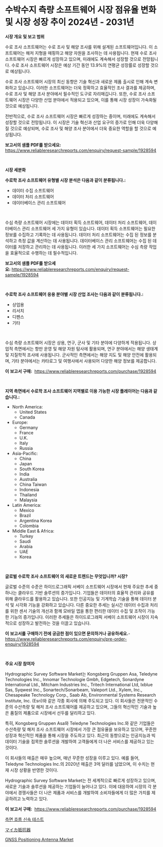 <p><h1>수박수지 측량 소프트웨어 시장 점유율 변화 및 시장 성장 추이 2024년 - 2031년</h1></p><p><strong>시장 개요 및 보고 범위</strong></p>
<p><p>수로 조사 소프트웨어는 수로 조사 및 해양 조사를 위해 설계된 소프트웨어입니다. 이 소프트웨어는 해저 지형을 매핑하고 해양 자원을 조사하는 데 사용됩니다. 현재 수로 조사 소프트웨어 시장은 빠르게 성장하고 있으며, 미래에도 계속해서 성장할 것으로 전망됩니다. 수로 조사 소프트웨어 시장은 예상 기간 동안 13.9%의 연평균 성장률로 성장할 것으로 예상됩니다. </p><p>수로 조사 소프트웨어 시장의 최신 동향은 기술 혁신과 새로운 제품 출시로 인해 계속 변화하고 있습니다. 이러한 소프트웨어는 더욱 정확하고 효율적인 조사 결과를 제공하며, 수로 조사 및 해양 조사 분야에서 필수적인 도구로 자리매깁니다. 또한, 수로 조사 소프트웨어 시장은 다양한 산업 분야에서 적용되고 있으며, 이를 통해 시장 성장이 가속화될 것으로 예상됩니다. </p><p>전반적으로, 수로 조사 소프트웨어 시장은 빠르게 성장하는 중이며, 미래에도 계속해서 성장할 것으로 전망됩니다. 이 시장은 기술 혁신과 산업 요구의 증가로 인해 더욱 다양해질 것으로 예상되며, 수로 조사 및 해양 조사 분야에서 더욱 중요한 역할을 할 것으로 예상됩니다.</p></p>
<p><strong>보고서의 샘플 PDF를 받으세요:</strong> <a href="https://www.reliableresearchreports.com/enquiry/request-sample/1928594">https://www.reliableresearchreports.com/enquiry/request-sample/1928594</a></p>
<p>&nbsp;</p>
<p><strong>시장 세분화</strong></p>
<p><strong>수로학 조사 소프트웨어 유형별 시장 분석은 다음과 같이 분류됩니다.:</strong></p>
<p><ul><li>데이터 수집 소프트웨어</li><li>데이터 처리 소프트웨어</li><li>데이터베이스 관리 소프트웨어</li></ul></p>
<p>&nbsp;</p>
<p><p>수심 측량 소프트웨어 시장에는 데이터 획득 소프트웨어, 데이터 처리 소프트웨어, 데이터베이스 관리 소프트웨어 세 가지 유형이 있습니다. 데이터 획득 소프트웨어는 필요한 정보를 수집하고 기록하는 데 사용됩니다. 데이터 처리 소프트웨어는 수집 된 정보를 분석하고 측정 값을 계산하는 데 사용됩니다. 데이터베이스 관리 소프트웨어는 수집 된 데이터를 저장하고 관리하는 데 사용됩니다. 이러한 세 가지 소프트웨어는 수심 측량 작업을 효율적으로 수행하는 데 필수적입니다.</p></p>
<p><strong>보고서의 샘플 PDF를 받으세요:</strong>&nbsp;<a href="https://www.reliableresearchreports.com/enquiry/request-sample/1928594">https://www.reliableresearchreports.com/enquiry/request-sample/1928594</a></p>
<p>&nbsp;</p>
<p><strong> 수로학 조사 소프트웨어 응용 분야별 시장 산업 조사는 다음과 같이 분류됩니다.:</strong></p>
<p><ul><li>상업용</li><li>리서치</li><li>디펜스</li><li>기타</li></ul></p>
<p>&nbsp;</p>
<p><p>수심 측량 소프트웨어 시장은 상용, 연구, 군사 및 기타 분야에 다양하게 적용됩니다. 상업적 측면에서는 항만 운영 및 해양 자원 탐사에 활용되며, 연구 분야에서는 해양 생태계 및 지질학적 조사에 사용됩니다. 군사적인 측면에서는 해양 지도 및 해양 안전에 활용되며, 기타 분야에서는 카타로그 및 여행사에서 사용되어 다양한 해양 정보를 제공합니다.</p></p>
<p><strong>이 보고서 구매:</strong>&nbsp; <a href="https://www.reliableresearchreports.com/purchase/1928594">https://www.reliableresearchreports.com/purchase/1928594</a></p>
<p>&nbsp;</p>
<p><strong>지역 측면에서 수로학 조사 소프트웨어 지역별로 이용 가능한 시장 플레이어는 다음과 같습니다.:</strong></p>
<p><ul>
    <li>
        North America:
        <ul>
            <li>United States</li>
            <li>Canada</li>
        </ul>
    </li>
    <li>
        Europe:
        <ul>
            <li>Germany</li>
            <li>France</li>
            <li>U.K.</li>
            <li>Italy</li>
            <li>Russia</li>
        </ul>
    </li>
    <li>
        Asia-Pacific:
        <ul>
            <li>China</li>
            <li>Japan</li>
            <li>South Korea</li>
            <li>India</li>
            <li>Australia</li>
            <li>China Taiwan</li>
            <li>Indonesia</li>
            <li>Thailand</li>
            <li>Malaysia</li>
        </ul>
    </li>
    <li>
        Latin America:
        <ul>
            <li>Mexico</li>
            <li>Brazil</li>
            <li>Argentina Korea</li>
            <li>Colombia</li>
        </ul>
    </li>
    <li>
        Middle East & Africa:
        <ul>
            <li>Turkey</li>
            <li>Saudi</li>
            <li>Arabia</li>
            <li>UAE</li>
            <li>Korea</li>
        </ul>
    </li>
    </ul></p>
<p>&nbsp;</p>
<p><strong>글로벌 수로학 조사 소프트웨어 의 새로운 트렌드는 무엇입니까? 시장?</strong></p>
<p><p>글로벌 수준의 수준은 하이드로그래픽 서베이 소프트웨어 시장에서 현재 주요한 추세 중 하나는 클라우드 기반 솔루션의 증가입니다. 기업들은 데이터의 효율적 관리와 공유를 위해 클라우드를 활용하고 있습니다. 또한 인공지능 및 기계학습 기술을 통해 데이터 분석 및 시각화 기능을 강화하고 있습니다. 다른 중요한 추세는 실시간 데이터 수집과 처리를 위한 센서 기술의 개선과 함께 모바일 앱을 통한 편리한 데이터 수집 및 조작이 가능한 기능의 증가입니다. 이러한 추세들은 하이드로그래픽 서베이 소프트웨어 시장이 지속적으로 성장하고 발전하는 것을 이끌고 있습니다.</p></p>
<p><strong>이 보고서를 구매하기 전에 궁금한 점이 있으면 문의하거나 공유하세요.</strong>- <a href="https://www.reliableresearchreports.com/enquiry/pre-order-enquiry/1928594">https://www.reliableresearchreports.com/enquiry/pre-order-enquiry/1928594</a></p>
<p>&nbsp;</p>
<p><strong>주요 시장 참여자</strong></p>
<p><p>Hydrographic Survey Software Market는 Kongsberg Gruppen Asa, Teledyne Technologies Inc., Innomar Technologie Gmbh, Edgetech, Sonardyne International Ltd., Mitcham Industries Inc., Tritech International Ltd, Ixblue Sas, Syqwest Inc., Sonartech/Sonarbeam, Valeport Ltd., Xylem, Inc., Chesapeake Technology Corp., Saab Ab, Environmental Systems Research Institute, Inc. (Esri)와 같은 각종 회사에 의해 주도되고 있다. 이 회사들은 전문적인 수준의 수산측량 및 해저 조사 소프트웨어를 제공하고 있으며, 그들의 혁신적인 기술과 높은 품질의 제품으로 시장에서 선두를 달리하고 있다.</p><p>특히, Kongsberg Gruppen Asa와 Teledyne Technologies Inc.와 같은 기업들은 수산측량 및 해저 조사 소프트웨어 시장에서 가장 큰 점유율을 보유하고 있으며, 꾸준한 성장과 혁신적인 제품을 통해 시장을 주도하고 있다. 최근의 동향으로는 인공지능과 빅데이터 기술을 접목한 솔루션을 개발하여 고객들에게 더 나은 서비스를 제공하고 있는 것이다.</p><p>이 회사들의 매출은 매우 높으며, 매년 꾸준한 성장을 이루고 있다. 예를 들어, Teledyne Technologies Inc.의 2020년 매출은 3억 달러를 넘었으며, 이 수치는 현재 시장 상황을 반영한 것이다.</p><p>Hydrographic Survey Software Market는 전 세계적으로 빠르게 성장하고 있으며, 새로운 기술과 솔루션을 제공하는 기업들이 늘어나고 있다. 이에 대응하여 시장의 각 분야에서 경쟁사들은 더 나은 제품과 서비스를 개발하여 소비자들에게 더 많은 가치를 제공하려고 노력하고 있다.</p></p>
<p><strong>이 보고서 구매:</strong>&nbsp;&nbsp;<a href="https://www.reliableresearchreports.com/purchase/1928594">https://www.reliableresearchreports.com/purchase/1928594</a></p>
<p><p><a href="https://medium.com/@kirby6567566/%EC%B8%A1%EB%A9%B4-%ED%9D%90%EB%A6%84-%EC%8B%A0%EC%86%8D-%EC%A7%84%EB%8B%A8-%EC%8B%9C%ED%97%98-%EC%8B%9C%EC%9E%A5-%EA%B7%9C%EB%AA%A8-cagr-%ED%8A%B8%EB%A0%8C%EB%93%9C-2024-2030-724233504873">측면 흐름 신속 테스트</a></p><p><a href="https://github.com/ksxzwxabcuynh011/Market-Research-Report-List-1/blob/main/532575311981.md">マイカ抵抗器</a></p><p><a href="https://github.com/BryceTownsendr/Market-Research-Report-List-4/blob/main/gnss-positioning-antenna-market.md">GNSS Positioning Antenna Market</a></p></p>
